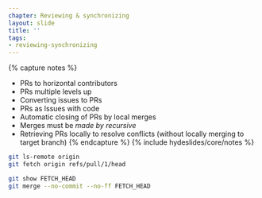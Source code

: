 ```yaml
---
chapter: Reviewing & synchronizing
layout: slide
title: ''
tags:
- reviewing-synchronizing
---
```


{% capture notes %}
* PRs to horizontal contributors
* PRs multiple levels up
* Converting issues to PRs
* PRs as Issues with code
* Automatic closing of PRs by local merges
* Merges must be _made by recursive_
* Retrieving PRs locally to resolve conflicts
(without locally merging to target branch)
{% endcapture %}
{% include hydeslides/core/notes %}

```bash
git ls-remote origin
git fetch origin refs/pull/1/head

git show FETCH_HEAD
git merge --no-commit --no-ff FETCH_HEAD
```
